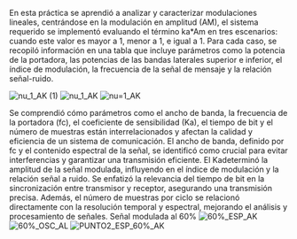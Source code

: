 
En esta práctica se aprendió a analizar y caracterizar modulaciones lineales, centrándose en la modulación en amplitud (AM), el sistema requerido se implementó evaluando el término ka*Am en tres escenarios: cuando este valor es mayor a 1, menor a 1, e igual a 1. Para cada caso, se recopiló información en una tabla que incluye parámetros como la potencia de la portadora, las potencias de las bandas laterales superior e inferior, el índice de modulación, la frecuencia de la señal de mensaje y la relación señal-ruido. 

![nu_1_AK (1)](https://github.com/user-attachments/assets/6f1017a4-11af-45a3-a481-87e8fd55cb40)
![nu_1_AK](https://github.com/user-attachments/assets/2343110b-a815-4670-a771-10d153a4cc2c)
![nu=1_AK](https://github.com/user-attachments/assets/549841b4-bfe1-488a-a47b-36a294279d62)

Se comprendió cómo parámetros como el ancho de banda, la frecuencia de la portadora (fc), el coeficiente de sensibilidad (Ka), el tiempo de bit y el número de muestras están interrelacionados y afectan la calidad y eficiencia de un sistema de comunicación.
El ancho de banda, definido por fc y el contenido espectral de la señal, se identificó como crucial para evitar interferencias y garantizar una transmisión eficiente. El Ka
​determinó la amplitud de la señal modulada, influyendo en el índice de modulación y la relación señal a ruido. Se enfatizó la relevancia del tiempo de bit en la sincronización entre transmisor y receptor, asegurando una transmisión precisa. Además, el número de muestras por ciclo se relacionó directamente con la resolución temporal y espectral, mejorando el análisis y procesamiento de señales.
Señal modulada al 60%
![60%_ESP_AK](https://github.com/user-attachments/assets/59c40a6a-3e76-4c5e-8253-eba71e4bd547)
![60%_OSC_AL](https://github.com/user-attachments/assets/3889fcdf-9706-44d6-a6a4-a835368fcc3b)
![PUNTO2_ESP_60%_AK](https://github.com/user-attachments/assets/ad768fd2-2d5f-4819-a377-a46ddca912bc)



